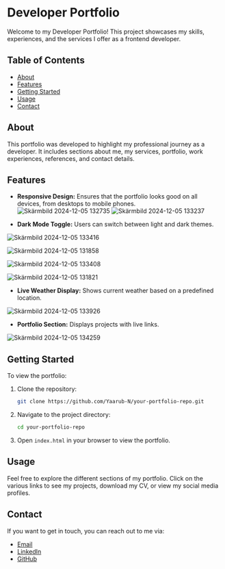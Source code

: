 # Developer Portfolio

Welcome to my Developer Portfolio! This project showcases my skills, experiences, and the services I offer as a frontend developer.

## Table of Contents
- [About](#about)
- [Features](#features)
- [Getting Started](#getting-started)
- [Usage](#usage)
- [Contact](#contact)


## About

This portfolio was developed to highlight my professional journey as a developer. It includes sections about me, my services, portfolio, work experiences, references, and contact details.

## Features

- **Responsive Design:** Ensures that the portfolio looks good on all devices, from desktops to mobile phones.
 ![Skärmbild 2024-12-05 132735](https://github.com/user-attachments/assets/f4231802-1058-46cf-96bb-575db36b2c43)
 ![Skärmbild 2024-12-05 133237](https://github.com/user-attachments/assets/7891a2aa-2b0e-4304-a461-e11decf36781)


- **Dark Mode Toggle:** Users can switch between light and dark themes.
  
![Skärmbild 2024-12-05 133416](https://github.com/user-attachments/assets/690dcde7-1d2f-4a96-b596-479b7b3615f7)

 ![Skärmbild 2024-12-05 131858](https://github.com/user-attachments/assets/c07f9d51-e755-489b-bded-079139a53128)

 ![Skärmbild 2024-12-05 133408](https://github.com/user-attachments/assets/9fe197c7-5ef0-426d-9b4a-e52a073a5338)

![Skärmbild 2024-12-05 131821](https://github.com/user-attachments/assets/ad7c92e2-97a5-43eb-b8ac-f3618ef27d79)

- **Live Weather Display:** Shows current weather based on a predefined location.
  
![Skärmbild 2024-12-05 133926](https://github.com/user-attachments/assets/eaa68d7e-f90a-4cfd-aa91-bbbf203d1cb6)

- **Portfolio Section:** Displays projects with live links.
  
 ![Skärmbild 2024-12-05 134259](https://github.com/user-attachments/assets/5bfa7852-9f04-47f3-b19e-c2f3e49e291c)


## Getting Started

To view the portfolio:

1. Clone the repository:
   ```bash
   git clone https://github.com/Yaarub-N/your-portfolio-repo.git
   ```
2. Navigate to the project directory:
   ```bash
   cd your-portfolio-repo
   ```
3. Open `index.html` in your browser to view the portfolio.

## Usage

Feel free to explore the different sections of my portfolio. Click on the various links to see my projects, download my CV, or view my social media profiles.

## Contact

If you want to get in touch, you can reach out to me via:
- [Email](mailto:your-email@example.com)
- [LinkedIn](https://www.linkedin.com/in/your-profile/)
- [GitHub](https://github.com/Yaarub-N)

